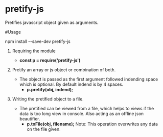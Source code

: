# pretify-js

Pretifies javascript object given as arguments.

#Usage

npm install --save-dev pretify-js

1. Requiring the module
    * **const p = require('pretify-js')**

2. Pretify an array or js object or combination of both.
    * The object is passed as the first argument followed indending space which is optional. By default indend is by 4 spaces.
        * **p.pretify(obj, indend);**

3. Writing the pretified object to a file.
    * The pretified can be viewed from a file, which helps to views if the data is too long view in console. Also acting as an offline json beautifier.
        * **p.toFile(obj, filename);** Note: This operation overwrites any data on the file given.
